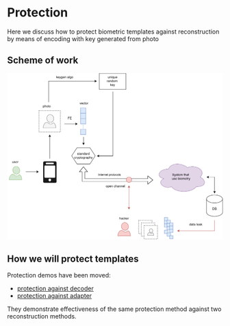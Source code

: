 # Protection

Here we discuss how to protect biometric templates against reconstruction by means of encoding with key generated from photo 

## Scheme of work

![](./figures/rbh24.png)

## How we will protect templates

Protection demos have been moved:

 - [protection against decoder](../train_naive_decoder/protection_demo.py)
 - [protection against adapter](../train_adapter_for_instantid/protection_demo.py)

They demonstrate effectiveness of the same protection method against two reconstruction methods.  
